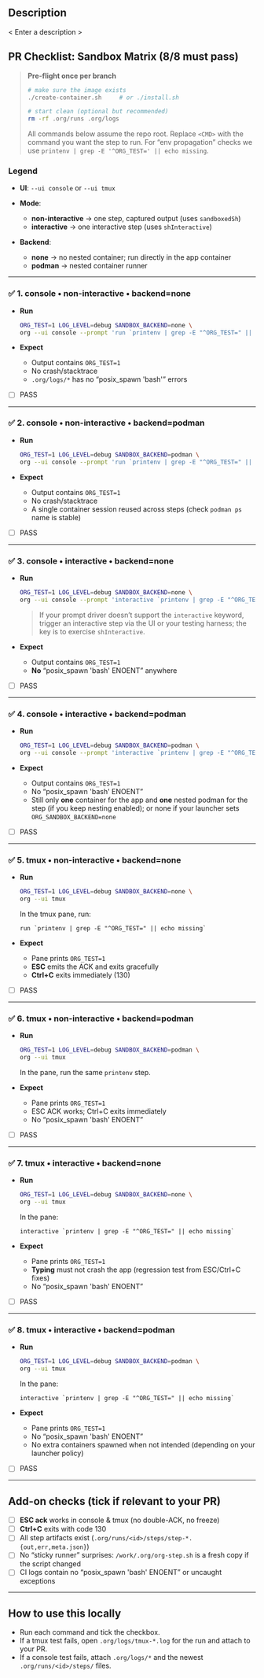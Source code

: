 ## Description
< Enter a description >


## PR Checklist: Sandbox Matrix (8/8 must pass)

> **Pre-flight once per branch**
>
> ```bash
> # make sure the image exists
> ./create-container.sh     # or ./install.sh
>
> # start clean (optional but recommended)
> rm -rf .org/runs .org/logs
> ```
>
> All commands below assume the repo root. Replace `<CMD>` with the command you want the step to run.
> For “env propagation” checks we use `printenv | grep -E '^ORG_TEST=' || echo missing`.

### Legend

* **UI**: `--ui console` or `--ui tmux`
* **Mode**:

  * **non-interactive** → one step, captured output (uses `sandboxedSh`)
  * **interactive** → one interactive step (uses `shInteractive`)
* **Backend**:

  * **none** → no nested container; run directly in the app container
  * **podman** → nested container runner

---

### ✅ 1. console • non-interactive • backend=none

* **Run**

  ```bash
  ORG_TEST=1 LOG_LEVEL=debug SANDBOX_BACKEND=none \
  org --ui console --prompt 'run `printenv | grep -E "^ORG_TEST=" || echo missing`'
  ```

* **Expect**

  * Output contains `ORG_TEST=1`
  * No crash/stacktrace
  * `.org/logs/*` has no “posix\_spawn 'bash'” errors

* [ ] PASS

---

### ✅ 2. console • non-interactive • backend=podman

* **Run**

  ```bash
  ORG_TEST=1 LOG_LEVEL=debug SANDBOX_BACKEND=podman \
  org --ui console --prompt 'run `printenv | grep -E "^ORG_TEST=" || echo missing`'
  ```

* **Expect**

  * Output contains `ORG_TEST=1`
  * No crash/stacktrace
  * A single container session reused across steps (check `podman ps` name is stable)

* [ ] PASS

---

### ✅ 3. console • interactive • backend=none

* **Run**

  ```bash
  ORG_TEST=1 LOG_LEVEL=debug SANDBOX_BACKEND=none \
  org --ui console --prompt 'interactive `printenv | grep -E "^ORG_TEST=" || echo missing`'
  ```

  > If your prompt driver doesn’t support the `interactive` keyword, trigger an interactive step via the UI or your testing harness; the key is to exercise `shInteractive`.

* **Expect**

  * Output contains `ORG_TEST=1`
  * **No** “posix\_spawn 'bash' ENOENT” anywhere

* [ ] PASS

---

### ✅ 4. console • interactive • backend=podman

* **Run**

  ```bash
  ORG_TEST=1 LOG_LEVEL=debug SANDBOX_BACKEND=podman \
  org --ui console --prompt 'interactive `printenv | grep -E "^ORG_TEST=" || echo missing`'
  ```

* **Expect**

  * Output contains `ORG_TEST=1`
  * No “posix\_spawn 'bash' ENOENT”
  * Still only **one** container for the app and **one** nested podman for the step (if you keep nesting enabled); or none if your launcher sets `ORG_SANDBOX_BACKEND=none`

* [ ] PASS

---

### ✅ 5. tmux • non-interactive • backend=none

* **Run**

  ```bash
  ORG_TEST=1 LOG_LEVEL=debug SANDBOX_BACKEND=none \
  org --ui tmux
  ```

  In the tmux pane, run:

  ```
  run `printenv | grep -E "^ORG_TEST=" || echo missing`
  ```

* **Expect**

  * Pane prints `ORG_TEST=1`
  * **ESC** emits the ACK and exits gracefully
  * **Ctrl+C** exits immediately (130)

* [ ] PASS

---

### ✅ 6. tmux • non-interactive • backend=podman

* **Run**

  ```bash
  ORG_TEST=1 LOG_LEVEL=debug SANDBOX_BACKEND=podman \
  org --ui tmux
  ```

  In the pane, run the same `printenv` step.

* **Expect**

  * Pane prints `ORG_TEST=1`
  * ESC ACK works; Ctrl+C exits immediately
  * No “posix\_spawn 'bash' ENOENT”

* [ ] PASS

---

### ✅ 7. tmux • interactive • backend=none

* **Run**

  ```bash
  ORG_TEST=1 LOG_LEVEL=debug SANDBOX_BACKEND=none \
  org --ui tmux
  ```

  In the pane:

  ```
  interactive `printenv | grep -E "^ORG_TEST=" || echo missing`
  ```

* **Expect**

  * Pane prints `ORG_TEST=1`
  * **Typing** must not crash the app (regression test from ESC/Ctrl+C fixes)
  * No “posix\_spawn 'bash' ENOENT”

* [ ] PASS

---

### ✅ 8. tmux • interactive • backend=podman

* **Run**

  ```bash
  ORG_TEST=1 LOG_LEVEL=debug SANDBOX_BACKEND=podman \
  org --ui tmux
  ```

  In the pane:

  ```
  interactive `printenv | grep -E "^ORG_TEST=" || echo missing`
  ```

* **Expect**

  * Pane prints `ORG_TEST=1`
  * No “posix\_spawn 'bash' ENOENT”
  * No extra containers spawned when not intended (depending on your launcher policy)

* [ ] PASS

---

## Add-on checks (tick if relevant to your PR)

* [ ] **ESC ack** works in console & tmux (no double-ACK, no freeze)
* [ ] **Ctrl+C** exits with code 130
* [ ] All step artifacts exist (`.org/runs/<id>/steps/step-*.{out,err,meta.json}`)
* [ ] No “sticky runner” surprises: `/work/.org/org-step.sh` is a fresh copy if the script changed
* [ ] CI logs contain no “posix\_spawn 'bash' ENOENT” or uncaught exceptions

---

## How to use this locally

* Run each command and tick the checkbox.
* If a tmux test fails, open `.org/logs/tmux-*.log` for the run and attach to your PR.
* If a console test fails, attach `.org/logs/*` and the newest `.org/runs/<id>/steps/` files.


